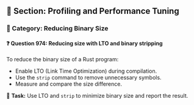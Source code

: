 ## 📘 Section: Profiling and Performance Tuning  
### 🔹 Category: Reducing Binary Size  
#### ❓ Question 974: Reducing size with LTO and binary stripping

To reduce the binary size of a Rust program:

- Enable LTO (Link Time Optimization) during compilation.
- Use the `strip` command to remove unnecessary symbols.
- Measure and compare the size difference.

🔧 **Task:** Use LTO and `strip` to minimize binary size and report the result.
